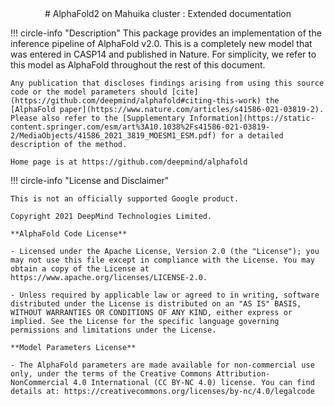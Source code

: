 
<center>
# AlphaFold2 on Mahuika cluster : Extended documentation
</center>


!!! circle-info "Description"
    This package provides an implementation of the inference pipeline of AlphaFold v2.0. This is a completely new model that was entered in CASP14 and published in Nature. For simplicity, we refer to this model as AlphaFold throughout the rest of this document.
    
    Any publication that discloses findings arising from using this source code or the model parameters should [cite](https://github.com/deepmind/alphafold#citing-this-work) the [AlphaFold paper](https://www.nature.com/articles/s41586-021-03819-2). Please also refer to the [Supplementary Information](https://static-content.springer.com/esm/art%3A10.1038%2Fs41586-021-03819-2/MediaObjects/41586_2021_3819_MOESM1_ESM.pdf) for a detailed description of the method.
    
    Home page is at https://github.com/deepmind/alphafold 

!!! circle-info "License and Disclaimer"

    This is not an officially supported Google product.
    
    Copyright 2021 DeepMind Technologies Limited.
    
    **AlphaFold Code License**
    
    - Licensed under the Apache License, Version 2.0 (the "License"); you may not use this file except in compliance with the License. You may obtain a copy of the License at https://www.apache.org/licenses/LICENSE-2.0.
    
    - Unless required by applicable law or agreed to in writing, software distributed under the License is distributed on an "AS IS" BASIS, WITHOUT WARRANTIES OR CONDITIONS OF ANY KIND, either express or implied. See the License for the specific language governing permissions and limitations under the License.
    
    **Model Parameters License**

    - The AlphaFold parameters are made available for non-commercial use only, under the terms of the Creative Commons Attribution-NonCommercial 4.0 International (CC BY-NC 4.0) license. You can find details at: https://creativecommons.org/licenses/by-nc/4.0/legalcode
        
